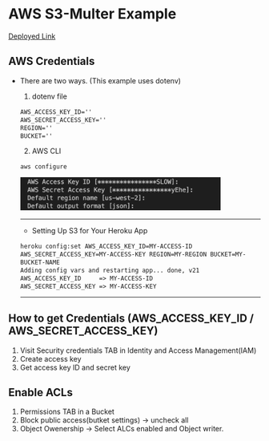 # AWS S3-Multer Example

[Deployed Link](https://aws-s3-multer-example-jjung.herokuapp.com/)

## AWS Credentials
 - There are two ways. (This example uses dotenv)
    1. dotenv file
    ```
    AWS_ACCESS_KEY_ID=''
    AWS_SECRET_ACCESS_KEY=''
    REGION=''
    BUCKET=''
    ```
    2. AWS CLI
    ```
    aws configure
    ```
    <img src="./assets/img/aws-configure.png" width="400px" />

    ----
    * Setting Up S3 for Your Heroku App

    ```
    heroku config:set AWS_ACCESS_KEY_ID=MY-ACCESS-ID AWS_SECRET_ACCESS_KEY=MY-ACCESS-KEY REGION=MY-REGION BUCKET=MY-BUCKET-NAME
    Adding config vars and restarting app... done, v21
    AWS_ACCESS_KEY_ID     => MY-ACCESS-ID
    AWS_SECRET_ACCESS_KEY => MY-ACCESS-KEY
    ```
    ----

## How to get Credentials (AWS_ACCESS_KEY_ID / AWS_SECRET_ACCESS_KEY)
 1. Visit Security credentials TAB in Identity and Access Management(IAM) 
 2. Create access key
 3. Get access key ID and secret key

## Enable ACLs
 1. Permissions TAB in a Bucket
 2. Block public access(butket settings) -> uncheck all
 3. Object Owenership -> Select ALCs enabled and Object writer.
 